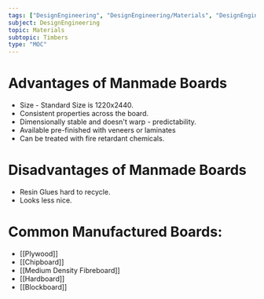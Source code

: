 ```yaml
---
tags: ["DesignEngineering", "DesignEngineering/Materials", "DesignEngineering/Materials/Timbers", "DesignEngineering/Materials/Timbers/ManMade"]
subject: DesignEngineering
topic: Materials
subtopic: Timbers
type: "MOC"
---
```


# Advantages of Manmade Boards
 - Size - Standard Size is 1220x2440.
 - Consistent properties across the board.
 - Dimensionally stable and doesn't warp - predictability.
 - Available pre-finished with veneers or laminates
 - Can be treated with fire retardant chemicals.

# Disadvantages of Manmade Boards
 - Resin Glues hard to recycle.
 - Looks less nice.

# Common Manufactured Boards:
 - [[Plywood]]
 - [[Chipboard]]
 - [[Medium Density Fibreboard]]
 - [[Hardboard]]
 - [[Blockboard]]